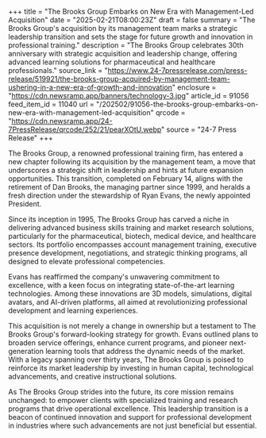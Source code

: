 +++
title = "The Brooks Group Embarks on New Era with Management-Led Acquisition"
date = "2025-02-21T08:00:23Z"
draft = false
summary = "The Brooks Group's acquisition by its management team marks a strategic leadership transition and sets the stage for future growth and innovation in professional training."
description = "The Brooks Group celebrates 30th anniversary with strategic acquisition and leadership change, offering advanced learning solutions for pharmaceutical and healthcare professionals."
source_link = "https://www.24-7pressrelease.com/press-release/519921/the-brooks-group-acquired-by-management-team-ushering-in-a-new-era-of-growth-and-innovation"
enclosure = "https://cdn.newsramp.app/banners/technology-3.jpg"
article_id = 91056
feed_item_id = 11040
url = "/202502/91056-the-brooks-group-embarks-on-new-era-with-management-led-acquisition"
qrcode = "https://cdn.newsramp.app/24-7PressRelease/qrcode/252/21/pearXOtU.webp"
source = "24-7 Press Release"
+++

<p>The Brooks Group, a renowned professional training firm, has entered a new chapter following its acquisition by the management team, a move that underscores a strategic shift in leadership and hints at future expansion opportunities. This transition, completed on February 14, aligns with the retirement of Dan Brooks, the managing partner since 1999, and heralds a fresh direction under the stewardship of Ryan Evans, the newly appointed President.</p><p>Since its inception in 1995, The Brooks Group has carved a niche in delivering advanced business skills training and market research solutions, particularly for the pharmaceutical, biotech, medical device, and healthcare sectors. Its portfolio encompasses account management training, executive presence development, negotiations, and strategic thinking programs, all designed to elevate professional competencies.</p><p>Evans has reaffirmed the company's unwavering commitment to excellence, with a keen focus on integrating state-of-the-art learning technologies. Among these innovations are 3D models, simulations, digital avatars, and AI-driven platforms, all aimed at revolutionizing professional development and learning experiences.</p><p>This acquisition is not merely a change in ownership but a testament to The Brooks Group's forward-looking strategy for growth. Evans outlined plans to broaden service offerings, enhance current programs, and pioneer next-generation learning tools that address the dynamic needs of the market. With a legacy spanning over thirty years, The Brooks Group is poised to reinforce its market leadership by investing in human capital, technological advancements, and creative instructional solutions.</p><p>As The Brooks Group strides into the future, its core mission remains unchanged: to empower clients with specialized training and research programs that drive operational excellence. This leadership transition is a beacon of continued innovation and support for professional development in industries where such advancements are not just beneficial but essential.</p>